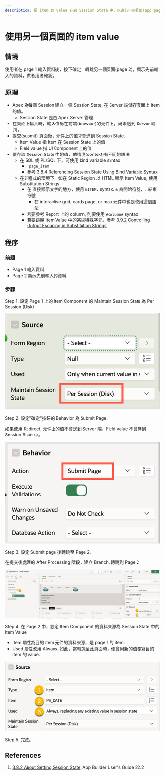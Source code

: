 ```yaml
---
description: 把 item 的 value 存到 Session State 中，以進行不同頁面(app page)間的資料分享
---
```


# 使用另一個頁面的 item value

## 情境

使用者在 page 1 輸入資料後，按下確定，轉跳另一個頁面(page 2)，顯示先前輸入的資料，供者用者確認。



## 原理

* Apex 為每個 Session 建立一個 Session State, 在 Server 端儲存頁面上 item 的值。
  * Session State 是由 Apex Server 管理
* 在頁面上輸入時，輸入值尚在前端(browser)的元件上，尚未送到 Server 端\[1]。
* 提交(submit) 頁面後，元件上的值才會進到 Session State.&#x20;
  * Item Value 指 Item 在 Session State 上的值
  * Field value 指 UI Component 上的值
* 要存取 Session State 中的值，依情境(context)有不同的語法
  * 在 SQL 或 PL/SQL 下，可使用 bind variable syntax&#x20;
    * `:page_item`
    * [參考 3.8.4 Referencing Session State Using Bind Variable Syntax](https://docs.oracle.com/en/database/oracle/apex/22.2/htmdb/managing-session-state-values.html#GUID-A052DC04-0D04-4DEA-BDEF-4DCBFF489E07)
  * 在非程式的環境下，如在 Static Region 以 HTML 顯示 Item Value, 使用 Substitution Strings
    * 在 直接顯示文字的地方，使用 `&ITEM.` syntax. `&` 為開始符號，`.` 結束符號
      * 在 interactive grid, cards page, or map 元件中也是使用這個語法
    * 若要參考 Report 上的 column, 則要使用 `#column#` syntax
    *   若要跳脫 Item Value 中的某些特殊字元，參考 [3.9.2 Controlling Output Escaping in Substitution Strings](https://docs.oracle.com/en/database/oracle/apex/22.2/htmdb/using-substitution-strings.html#GUID-CA3ABA44-D03D-4396-A527-B160F1FFE933)



## 程序

### 前題

* Page 1 輸入資料
* Page 2 顯示先前輸入的資料

### 步驟

Step 1. 設定 Page 1 上的 Item Component 的 Maintain Session State 為 Per Session (Disk)

![](<../.gitbook/assets/image (11) (1).png>)

Step 2. 設定"確定"按鈕的 Behavior 為 Submit Page.&#x20;

如果使用 Redirect, 元件上的值不會送到 Server 端，Field value 不會存到 Session State 中。

![](<../.gitbook/assets/image (6) (1).png>)

Step 3. 設定 Submit page 後轉跳至 Page 2.&#x20;

在提交後處理的 After Processing 階段，建立 Branch. 轉跳到 Page 2

![](<../.gitbook/assets/image (12) (1).png>)

Step 4. 在 Page 2 中，設定 Item Component 的資料來源為 Session State 中的 Item Value

* Item 屬性為目的 item 元件的資料來源，是 page 1 的 item.&#x20;
* Used 屬性改用 Always. 如此，當轉跳至此頁面時，便會用新的值覆寫目的 item 的 value.&#x20;

![](<../.gitbook/assets/image (10) (1).png>)

Step 5. 完成。



## References

1. [3.8.2 About Setting Session State](https://docs.oracle.com/en/database/oracle/apex/22.2/htmdb/managing-session-state-values.html#GUID-48081ADE-FADA-43C6-A273-EB30694360DF), App Builder User's Guide 22.2



